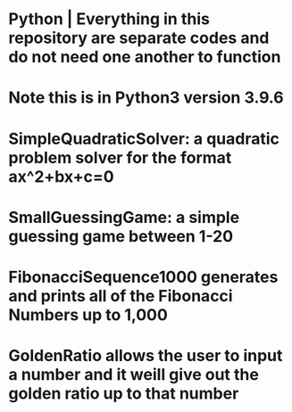# Python | Everything in this repository are separate codes and do not need one another to function
# Note this is in Python3 version 3.9.6
# SimpleQuadraticSolver: a quadratic problem solver for the format ax^2+bx+c=0
# SmallGuessingGame: a simple guessing game between 1-20
# FibonacciSequence1000 generates and prints all of the Fibonacci Numbers up to 1,000
# GoldenRatio allows the user to input a number and it weill give out the golden ratio up to that number
